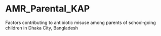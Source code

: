 # AMR_Parental_KAP
Factors contributing to antibiotic misuse among parents of school‑going children in Dhaka City, Bangladesh
